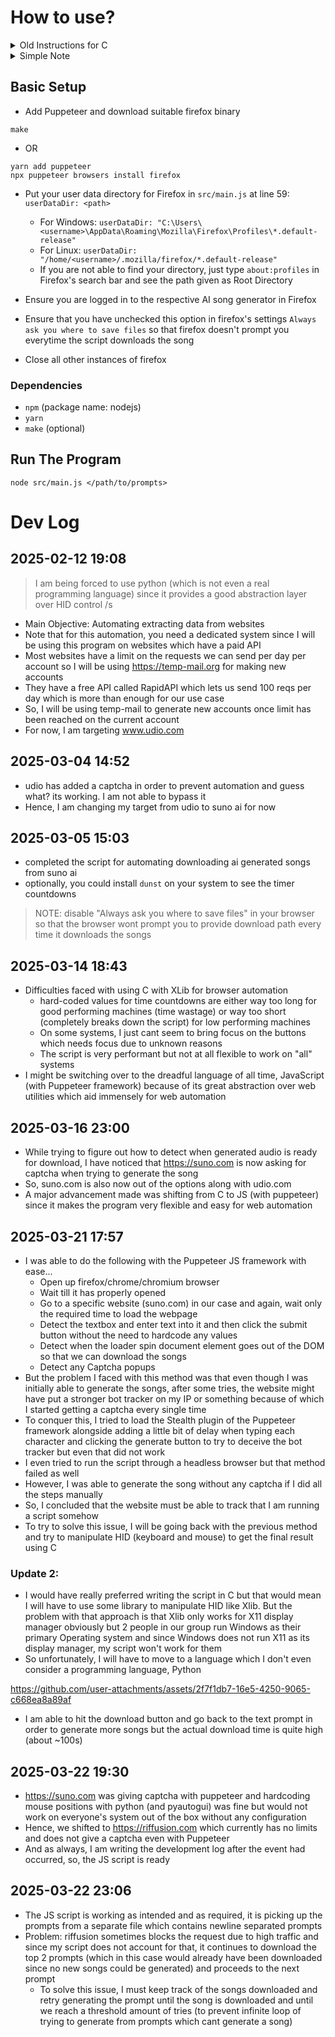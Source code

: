 # How to use?

<details>

<summary>Old Instructions for C</summary>

- Build it yourself
- Go in the root directory of the repo and run either of these commands

```
make
```

- OR

```
gcc -Wall src/main.c -o bin/main -lX11 -lXtst
```

- Then run the binary

```
./bin/main <song prompt>
```

</details>

<details>
<summary>Simple Note</summary>

- This script utilizes the Firefox browser and will automatically download the binary and required files into cache (Linux: /home/<username>/.cache)
- I am assuming that you are already logged into https://suno.com or https://riffusion.com and hence we need to maintain the cookies in the puppeteer instance of firefox as well
- Since puppeteer always opens a new temporary profile, we have to pass the User data directory that firefox generates into `src/main.js`
- I have provided the sample directory name for your reference.
- Do make sure that you change that to your directory before running the program
- Furthermore, In order to prevent file locking, close all other firefox instances
</details>

## Basic Setup

- Add Puppeteer and download suitable firefox binary

```
make
```

- OR

```
yarn add puppeteer
npx puppeteer browsers install firefox
```

- Put your user data directory for Firefox in `src/main.js` at line 59: `userDataDir: <path>`

  - For Windows: `userDataDir: "C:\Users\<username>\AppData\Roaming\Mozilla\Firefox\Profiles\*.default-release"`
  - For Linux: `userDataDir: "/home/<username>/.mozilla/firefox/*.default-release"`
  - If you are not able to find your directory, just type `about:profiles` in Firefox's search bar and see the path given as Root Directory

- Ensure you are logged in to the respective AI song generator in Firefox
- Ensure that you have unchecked this option in firefox's settings `Always ask you where to save files` so that firefox doesn't prompt you everytime the script downloads the song
- Close all other instances of firefox

### Dependencies

- `npm` (package name: nodejs)
- `yarn`
- `make` (optional)

## Run The Program

`node src/main.js </path/to/prompts>`

# Dev Log

## 2025-02-12 19:08

> I am being forced to use python (which is not even a real programming language) since it provides a good abstraction layer over HID control /s

- Main Objective: Automating extracting data from websites
- Note that for this automation, you need a dedicated system since I will be using this program on websites which have a paid API
- Most websites have a limit on the requests we can send per day per account so I will be using https://temp-mail.org for making new accounts
- They have a free API called RapidAPI which lets us send 100 reqs per day which is more than enough for our use case
- So, I will be using temp-mail to generate new accounts once limit has been reached on the current account
- For now, I am targeting www.udio.com

## 2025-03-04 14:52

- udio has added a captcha in order to prevent automation and guess what? its working. I am not able to bypass it
- Hence, I am changing my target from udio to suno ai for now

## 2025-03-05 15:03

- completed the script for automating downloading ai generated songs from suno ai
- optionally, you could install `dunst` on your system to see the timer countdowns

> NOTE: disable "Always ask you where to save files" in your browser so that the browser wont prompt you to provide download path every time it downloads the songs

## 2025-03-14 18:43

- Difficulties faced with using C with XLib for browser automation
  - hard-coded values for time countdowns are either way too long for good performing machines (time wastage) or way too short (completely breaks down the script) for low performing machines
  - On some systems, I just cant seem to bring focus on the buttons which needs focus due to unknown reasons
  - The script is very performant but not at all flexible to work on "all" systems
- I might be switching over to the dreadful language of all time, JavaScript (with Puppeteer framework) because of its great abstraction over web utilities which aid immensely for web automation

## 2025-03-16 23:00

- While trying to figure out how to detect when generated audio is ready for download, I have noticed that https://suno.com is now asking for captcha when trying to generate the song
- So, suno.com is also now out of the options along with udio.com
- A major advancement made was shifting from C to JS (with puppeteer) since it makes the program very flexible and easy for web automation

## 2025-03-21 17:57

- I was able to do the following with the Puppeteer JS framework with ease...
  - Open up firefox/chrome/chromium browser
  - Wait till it has properly opened
  - Go to a specific website (suno.com) in our case and again, wait only the required time to load the webpage
  - Detect the textbox and enter text into it and then click the submit button without the need to hardcode any values
  - Detect when the loader spin document element goes out of the DOM so that we can download the songs
  - Detect any Captcha popups
- But the problem I faced with this method was that even though I was initially able to generate the songs, after some tries, the website might have put a stronger bot tracker on my IP or something because of which I started getting a captcha every single time
- To conquer this, I tried to load the Stealth plugin of the Puppeteer framework alongside adding a little bit of delay when typing each character and clicking the generate button to try to deceive the bot tracker but even that did not work
- I even tried to run the script through a headless browser but that method failed as well
- However, I was able to generate the song without any captcha if I did all the steps manually
- So, I concluded that the website must be able to track that I am running a script somehow
- To try to solve this issue, I will be going back with the previous method and try to manipulate HID (keyboard and mouse) to get the final result using C

### Update 2:

- I would have really preferred writing the script in C but that would mean I will have to use some library to manipulate HID like Xlib. But the problem with that approach is that Xlib only works for X11 display manager obviously but 2 people in our group run Windows as their primary Operating system and since Windows does not run X11 as its display manager, my script won't work for them
- So unfortunately, I will have to move to a language which I don't even consider a programming language, Python

https://github.com/user-attachments/assets/2f7f1db7-16e5-4250-9065-c668ea8a89af

- I am able to hit the download button and go back to the text prompt in order to generate more songs but the actual download time is quite high (about ~100s)

## 2025-03-22 19:30

- https://suno.com was giving captcha with puppeteer and hardcoding mouse positions with python (and pyautogui) was fine but would not work on everyone's system out of the box without any configuration
- Hence, we shifted to https://riffusion.com which currently has no limits and does not give a captcha even with Puppeteer
- And as always, I am writing the development log after the event had occurred, so, the JS script is ready

## 2025-03-22 23:06

- The JS script is working as intended and as required, it is picking up the prompts from a separate file which contains newline separated prompts
- Problem: riffusion sometimes blocks the request due to high traffic and since my script does not account for that, it continues to download the top 2 prompts (which in this case would already have been downloaded since no new songs could be generated) and proceeds to the next prompt
  - To solve this issue, I must keep track of the songs downloaded and retry generating the prompt until the song is downloaded and until we reach a threshold amount of tries (to prevent infinite loop of trying to generate from prompts which cant generate a song)
